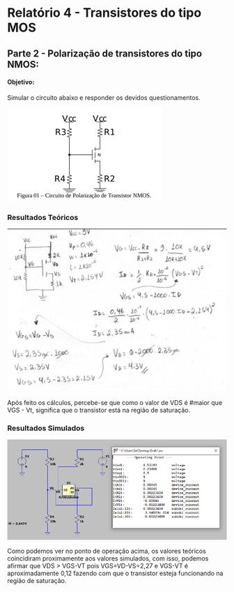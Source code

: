 # Relatório 4 -  Transistores do tipo MOS

## Parte 2 - Polarização de transistores do tipo NMOS:

#### Objetivo:

Simular o circuito abaixo e responder os devidos questionamentos.

![nome](/relatorio_eletronica_1/circf.png)


### Resultados Teóricos


![nome](/relatorio_eletronica_1/contamos.png)

Após feito os cálculos, percebe-se que como o valor de VDS é #maior que VGS - Vt, significa que o transistor está na região de saturação.

### Resultados Simulados


![nome](/relatorio_eletronica_1/capacimos1.png)

Como podemos ver no ponto de operação acima, os valores teóricos coincidiram proximamente aos valores simulados, com isso, podemos afirmar que VDS > VGS-VT pois VGS=VD-VS=2,27 e VGS-VT é aproximadamente 0,12 fazendo com que o transistor esteja funcionando na região de saturação.
